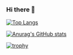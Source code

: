 ### Hi there 👋

<!--
**hirokazuniimoto/hirokazuniimoto** is a ✨ _special_ ✨ repository because its `README.md` (this file) appears on your GitHub profile.

Here are some ideas to get you started:

- 🔭 I’m currently working on ...
- 🌱 I’m currently learning ...
- 👯 I’m looking to collaborate on ...
- 🤔 I’m looking for help with ...
- 💬 Ask me about ...
- 📫 How to reach me: ...
- 😄 Pronouns: ...
- ⚡ Fun fact: ...
-->

[![Top Langs](https://github-readme-stats.vercel.app/api/top-langs/?username=hirokazuniimoto)](https://github.com/anuraghazra/github-readme-stats)

[![Anurag's GitHub stats](https://github-readme-stats.vercel.app/api?username=hirokazuniimoto)](https://github.com/anuraghazra/github-readme-stats)

[![trophy](https://github-profile-trophy.vercel.app/?username=hirokazuniimoto&theme=tokyonight)](https://github.com/ryo-ma/github-profile-trophy)




